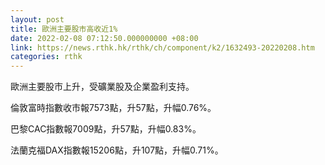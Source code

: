 ```yaml
---
layout: post
title: 歐洲主要股市高收近1%
date: 2022-02-08 07:12:50.000000000 +08:00
link: https://news.rthk.hk/rthk/ch/component/k2/1632493-20220208.htm
categories: rthk
---
```


歐洲主要股市上升，受礦業股及企業盈利支持。

倫敦富時指數收市報7573點，升57點，升幅0.76%。

巴黎CAC指數報7009點，升57點，升幅0.83%。

法蘭克福DAX指數報15206點，升107點，升幅0.71%。
